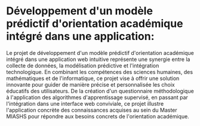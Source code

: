 # Développement d'un modèle prédictif d'orientation académique intégré dans une application: 

Le projet de développement d'un modèle prédictif d'orientation académique intégré dans une application web intuitive représente une synergie entre la collecte de données, la modélisation prédictive et l'intégration technologique. En combinant les compétences des sciences humaines, des mathématiques et de l'informatique, ce projet vise à offrir une solution innovante pour guider de manière précise et personnalisée les choix éducatifs des utilisateurs. De la création d'un questionnaire méthodologique à l'application des algorithmes d'apprentissage supervisé, en passant par l'intégration dans une interface web conviviale, ce projet illustre l'application concrète des connaissances acquises au sein du Master MIASHS pour répondre aux besoins concrets de l'orientation académique.
